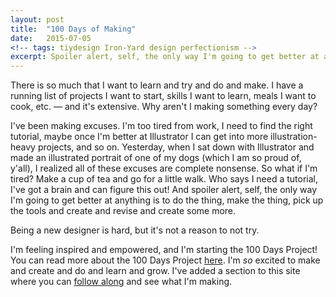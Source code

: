 ```yaml
---
layout: post
title:  "100 Days of Making"
date:   2015-07-05
<!-- tags: tiydesign Iron-Yard design perfectionism -->
excerpt: Spoiler alert, self, the only way I'm going to get better at anything is to do the thing, make the thing, pick up the tools and create and revise and create some more. 
---
```


There is so much that I want to learn and try and do and make. I have a running list of projects I want to start, skills I want to learn, meals I want to cook, etc. — and it's extensive. Why aren't I making something every day?

I've been making excuses. I'm too tired from work, I need to find the right tutorial, maybe once I'm better at Illustrator I can get into more illustration-heavy projects, and so on. Yesterday, when I sat down with Illustrator and made an illustrated portrait of one of my dogs (which I am so proud of, y'all), I realized all of these excuses are complete nonsense. So what if I'm tired? Make a cup of tea and go for a little walk. Who says I need a tutorial, I've got a brain and can figure this out! And spoiler alert, self, the only way I'm going to get better at anything is to do the thing, make the thing, pick up the tools and create and revise and create some more.

Being a new designer is hard, but it's not a reason to not try. 

I'm feeling inspired and empowered, and I'm starting the 100 Days Project! You can read more about the 100 Days Project <a href="https://thegreatdiscontent.com/100days">here</a>. I'm <em>so</em> excited to make and create and do and learn and grow. I've added a section to this site where you can <a href="http://jessecrow.com/100days">follow along</a> and see what I'm making. 

